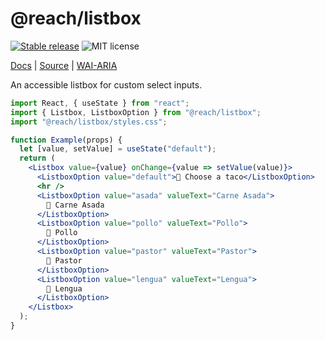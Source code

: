 # @reach/listbox

[![Stable release](https://img.shields.io/npm/v/@reach/listbox.svg)](https://npm.im/@reach/listbox) ![MIT license](https://badgen.now.sh/badge/license/MIT)

[Docs](https://reacttraining.com/reach-ui/listbox) | [Source](https://github.com/reach/reach-ui/tree/master/packages/listbox) | [WAI-ARIA](https://www.w3.org/TR/wai-aria-practices-1.2/#Listbox)

An accessible listbox for custom select inputs.

```jsx
import React, { useState } from "react";
import { Listbox, ListboxOption } from "@reach/listbox";
import "@reach/listbox/styles.css";

function Example(props) {
  let [value, setValue] = useState("default");
  return (
    <Listbox value={value} onChange={value => setValue(value)}>
      <ListboxOption value="default">🌮 Choose a taco</ListboxOption>
      <hr />
      <ListboxOption value="asada" valueText="Carne Asada">
        🌮 Carne Asada
      </ListboxOption>
      <ListboxOption value="pollo" valueText="Pollo">
        🌮 Pollo
      </ListboxOption>
      <ListboxOption value="pastor" valueText="Pastor">
        🌮 Pastor
      </ListboxOption>
      <ListboxOption value="lengua" valueText="Lengua">
        🌮 Lengua
      </ListboxOption>
    </Listbox>
  );
}
```
